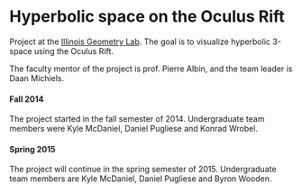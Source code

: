 Hyperbolic space on the Oculus Rift
===================================

Project at the [Illinois Geometry Lab](http://math.uiuc.edu/igl/).
The goal is to visualize hyperbolic 3-space using the Oculus Rift.

The faculty mentor of the project is prof. Pierre Albin, and the team leader is Daan Michiels.

#### Fall 2014

The project started in the fall semester of 2014. Undergraduate team members were Kyle McDaniel, Daniel Pugliese and Konrad Wrobel.

#### Spring 2015

The project will continue in the spring semester of 2015. Undergraduate team members are Kyle McDaniel, Daniel Pugliese and Byron Wooden.
